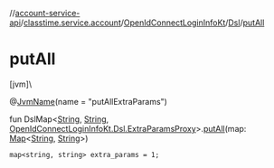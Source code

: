//[account-service-api](../../../../index.md)/[classtime.service.account](../../index.md)/[OpenIdConnectLoginInfoKt](../index.md)/[Dsl](index.md)/[putAll](put-all.md)

# putAll

[jvm]\

@[JvmName](https://kotlinlang.org/api/latest/jvm/stdlib/kotlin.jvm/-jvm-name/index.html)(name = &quot;putAllExtraParams&quot;)

fun DslMap&lt;[String](https://kotlinlang.org/api/latest/jvm/stdlib/kotlin/-string/index.html), [String](https://kotlinlang.org/api/latest/jvm/stdlib/kotlin/-string/index.html), [OpenIdConnectLoginInfoKt.Dsl.ExtraParamsProxy](-extra-params-proxy/index.md)&gt;.[putAll](put-all.md)(map: [Map](https://kotlinlang.org/api/latest/jvm/stdlib/kotlin.collections/-map/index.html)&lt;[String](https://kotlinlang.org/api/latest/jvm/stdlib/kotlin/-string/index.html), [String](https://kotlinlang.org/api/latest/jvm/stdlib/kotlin/-string/index.html)&gt;)

<code>map<string, string> extra_params = 1;</code>
